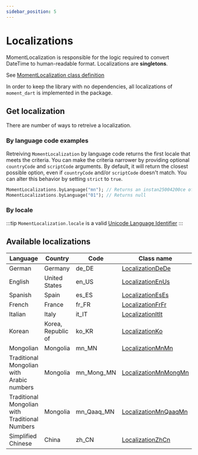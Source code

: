 ```yaml
---
sidebar_position: 5
---
```


# Localizations

MomentLocalization is responsible for the logic required to convert DateTime to human-readable format. Localizations are **singletons**.

See [MomentLocalization class definition](https://pub.dev/documentation/moment_dart/latest/moment_dart/MomentLocalization-class.html)

In order to keep the library with no dependencies, all localizations of `moment_dart` is implemented in the package.

## Get localization

There are number of ways to retreive a localization.

### By language code examples

Retreiving `MomentLocalization` by language code returns the first locale that meets the criteria. You can make the criteria narrower by providing optional `countryCode` and `scriptCode` arguments. By default, it will return the closest possible option, even if `countryCode` and/or `scriptCode` doesn't match. You can alter this behavior by setting `strict` to `true`.

```dart
MomentLocalizations.byLanguage("mn"); // Returns an instan25004200ce of LocalizationMnMn
MomentLocalizations.byLanguage("01"); // Returns null
```

### By locale

:::tip
`MomentLocalization.locale` is a valid [Unicode Language Identifier](https://www.unicode.org/reports/tr35/#Unicode_language_identifier)
:::

## Available localizations

| Language                                       | Country            | Code       | Class name                                                                                                           |
| ---------------------------------------------- | ------------------ | ---------- | -------------------------------------------------------------------------------------------------------------------- |
| German                                         | Germany            | de_DE      | [LocalizationDeDe](https://pub.dev/documentation/moment_dart/0.17.4/moment_dart/LocalizationDeDe-class.html)         |
| English                                        | United States      | en_US      | [LocalizationEnUs](https://pub.dev/documentation/moment_dart/0.17.4/moment_dart/LocalizationEnUs-class.html)         |
| Spanish                                        | Spain              | es_ES      | [LocalizationEsEs](https://pub.dev/documentation/moment_dart/0.17.4/moment_dart/LocalizationEsEs-class.html)         |
| French                                         | France             | fr_FR      | [LocalizationFrFr](https://pub.dev/documentation/moment_dart/0.17.4/moment_dart/LocalizationFrFr-class.html)         |
| Italian                                        | Italy              | it_IT      | [LocalizationItIt](https://pub.dev/documentation/moment_dart/0.17.4/moment_dart/LocalizationItIt-class.html)         |
| Korean                                         | Korea, Republic of | ko_KR      | [LocalizationKo](https://pub.dev/documentation/moment_dart/0.17.4/moment_dart/LocalizationKo-class.html)             |
| Mongolian                                      | Mongolia           | mn_MN      | [LocalizationMnMn](https://pub.dev/documentation/moment_dart/0.17.4/moment_dart/LocalizationMnMn-class.html)         |
| Traditional Mongolian with Arabic numbers      | Mongolia           | mn_Mong_MN | [LocalizationMnMongMn](https://pub.dev/documentation/moment_dart/0.17.4/moment_dart/LocalizationMnMongMn-class.html) |
| Traditional Mongolian with Traditional Numbers | Mongolia           | mn_Qaaq_MN | [LocalizationMnQaaqMn](https://pub.dev/documentation/moment_dart/0.17.4/moment_dart/LocalizationMnQaaqMn-class.html) |
| Simplified Chinese                             | China              | zh_CN      | [LocalizationZhCn](https://pub.dev/documentation/moment_dart/0.17.4/moment_dart/LocalizationZhCn-class.html)         |
